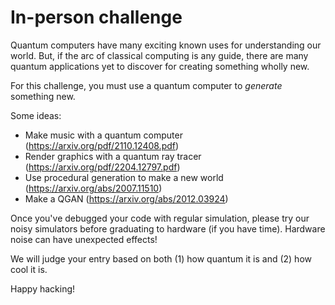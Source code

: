 # In-person challenge

Quantum computers have many exciting known uses for understanding our world. But, if the arc of classical computing is any guide, there are many quantum applications yet to discover for creating something wholly new.

For this challenge, you must use a quantum computer to *generate* something new.

Some ideas:
 - Make music with a quantum computer (https://arxiv.org/pdf/2110.12408.pdf)
 - Render graphics with a quantum ray tracer (https://arxiv.org/pdf/2204.12797.pdf)
 - Use procedural generation to make a new world (https://arxiv.org/abs/2007.11510)
 - Make a QGAN (https://arxiv.org/abs/2012.03924)

Once you've debugged your code with regular simulation, please try our noisy simulators before graduating to hardware (if you have time). Hardware noise can have unexpected effects!

We will judge your entry based on both (1) how quantum it is and (2) how cool it is. 

Happy hacking!
